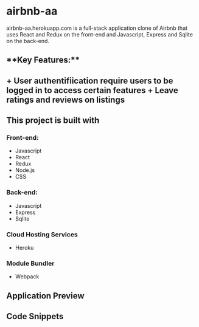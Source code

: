 # <h1>airbnb-aa</h1>

airbnb-aa.herokuapp.com is a full-stack application clone of Airbnb that uses React and Redux on the front-end and Javascript, Express and Sqlite on the back-end.

<h2>**Key Features:**<h2>
+ User authentifiication require users to be logged in to access certain features
+ Leave ratings and reviews on listings

## This project is built with

### Front-end:
- Javascript
- React
- Redux
- Node.js
- CSS

### Back-end:
- Javascript
- Express
- Sqlite

### Cloud Hosting Services
- Heroku

### Module Bundler
- Webpack

## Application Preview

## Code Snippets
